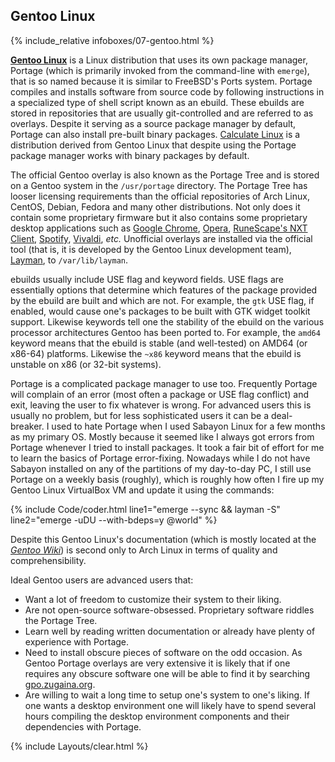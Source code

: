 ## Gentoo Linux
{% include_relative infoboxes/07-gentoo.html %}

[**Gentoo Linux**](https://www.gentoo.org/) is a Linux distribution that uses its own package manager, Portage (which is primarily invoked from the command-line with `emerge`), that is so named because it is similar to FreeBSD's Ports system. Portage compiles and installs software from source code by following instructions in a specialized type of shell script known as an ebuild. These ebuilds are stored in repositories that are usually git-controlled and are referred to as overlays. Despite it serving as a source package manager by default, Portage can also install pre-built binary packages. [Calculate Linux](http://www.calculate-linux.org/) is a distribution derived from Gentoo Linux that despite using the Portage package manager works with binary packages by default.

The official Gentoo overlay is also known as the Portage Tree and is stored on a Gentoo system in the `/usr/portage` directory. The Portage Tree has looser licensing requirements than the official repositories of Arch Linux, CentOS, Debian, Fedora and many other distributions. Not only does it contain some proprietary firmware but it also contains some proprietary desktop applications such as [Google Chrome](https://packages.gentoo.org/packages/www-client/google-chrome), [Opera](https://packages.gentoo.org/packages/www-client/opera), [RuneScape's NXT Client](https://packages.gentoo.org/packages/games-rpg/runescape-launcher), [Spotify](https://packages.gentoo.org/packages/media-sound/spotify), [Vivaldi](https://packages.gentoo.org/packages/www-client/vivaldi), *etc.* Unofficial overlays are installed via the official tool (that is, it is developed by the Gentoo Linux development team), [Layman](https://wiki.gentoo.org/wiki/Layman), to `/var/lib/layman`.

ebuilds usually include USE flag and keyword fields. USE flags are essentially options that determine which features of the package provided by the ebuild are built and which are not. For example, the `gtk` USE flag, if enabled, would cause one's packages to be built with GTK widget toolkit support. Likewise keywords tell one the stability of the ebuild on the various processor architectures Gentoo has been ported to. For example, the `amd64` keyword means that the ebuild is stable (and well-tested) on AMD64 (or x86-64) platforms. Likewise the `~x86` keyword means that the ebuild is unstable on x86 (or 32-bit systems).

Portage is a complicated package manager to use too. Frequently Portage will complain of an error (most often a package or USE flag conflict) and exit, leaving the user to fix whatever is wrong. For advanced users this is usually no problem, but for less sophisticated users it can be a deal-breaker. I used to hate Portage when I used Sabayon Linux for a few months as my primary OS. Mostly because it seemed like I always got errors from Portage whenever I tried to install packages. It took a fair bit of effort for me to learn the basics of Portage error-fixing. Nowadays while I do not have Sabayon installed on any of the partitions of my day-to-day PC, I still use Portage on a weekly basis (roughly), which is roughly how often I fire up my Gentoo Linux VirtualBox VM and update it using the commands:

{% include Code/coder.html line1="emerge --sync && layman -S" line2="emerge -uDU --with-bdeps=y @world" %}

Despite this Gentoo Linux's documentation (which is mostly located at the [*Gentoo Wiki*](https://wiki.gentoo.org/wiki/Main_Page)) is second only to Arch Linux in terms of quality and comprehensibility.

Ideal Gentoo users are advanced users that:
* Want a lot of freedom to customize their system to their liking.
* Are not open-source software-obsessed. Proprietary software riddles the Portage Tree.
* Learn well by reading written documentation or already have plenty of experience with Portage.
* Need to install obscure pieces of software on the odd occasion. As Gentoo Portage overlays are very extensive it is likely that if one requires any obscure software one will be able to find it by searching [gpo.zugaina.org](http://gpo.zugaina.org/).
* Are willing to wait a long time to setup one's system to one's liking. If one wants a desktop environment one will likely have to spend several hours compiling the desktop environment components and their dependencies with Portage. 

{% include Layouts/clear.html %}
